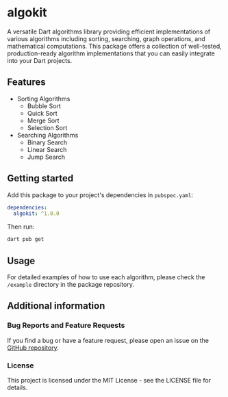 # algokit

A versatile Dart algorithms library providing efficient implementations of various algorithms including sorting, searching, graph operations, and mathematical computations. This package offers a collection of well-tested, production-ready algorithm implementations that you can easily integrate into your Dart projects.

## Features

- Sorting Algorithms
  - Bubble Sort
  - Quick Sort
  - Merge Sort
  - Selection Sort
- Searching Algorithms
  - Binary Search
  - Linear Search
  - Jump Search

## Getting started

Add this package to your project's dependencies in `pubspec.yaml`:

```yaml
dependencies:
  algokit: ^1.0.0
```

Then run:

```bash
dart pub get
```

## Usage

For detailed examples of how to use each algorithm, please check the `/example` directory in the package repository.

## Additional information

### Bug Reports and Feature Requests

If you find a bug or have a feature request, please open an issue on the [GitHub repository](https://github.com/vijaykarthiktk/algokit/issues).

### License

This project is licensed under the MIT License - see the LICENSE file for details.
